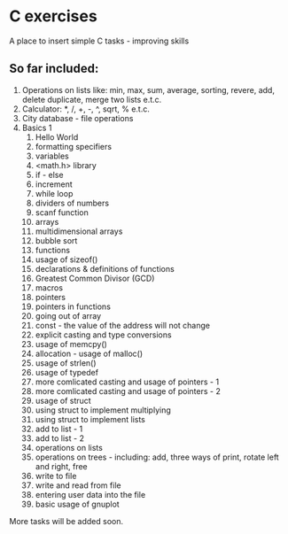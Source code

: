 # C exercises
A place to insert simple C tasks - improving skills

## So far included:
1. Operations on lists like: min, max, sum, average, sorting, revere, add, delete duplicate, merge two lists e.t.c.
2. Calculator: *, /, +, -, ^, sqrt, % e.t.c.
3. City database - file operations
4. Basics 1
     1. Hello World
     2. formatting specifiers
     3. variables
     4. <math.h> library
     5. if - else
     6. increment
     7. while loop
     8. dividers of numbers
     9. scanf function
     10. arrays
     11. multidimensional arrays
     12. bubble sort
     13. functions
     14. usage of sizeof()
     15. declarations & definitions of functions
     16. Greatest Common Divisor (GCD)
     17. macros
     18. pointers
     19. pointers in functions
     20. going out of array
     21. const - the value of the address will not change
     22. explicit casting and type conversions
     23. usage of memcpy()
     24. allocation - usage of malloc()
     25. usage of strlen()
     26. usage of typedef
     27. more comlicated casting and usage of pointers - 1
     28. more comlicated casting and usage of pointers - 2
     29. usage of struct
     30. using struct to implement multiplying
     31. using struct to implement lists
     32. add to list - 1
     33. add to list - 2
     34. operations on lists
     35. operations on trees - including: add, three ways of print, rotate left and right, free
     36. write to file
     37. write and read from file
     38. entering user data into the file
     39. basic usage of gnuplot

More tasks will be added soon.
